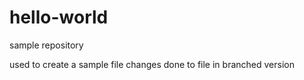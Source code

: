 # hello-world
sample repository

used to create a sample file
changes done to file in branched version
